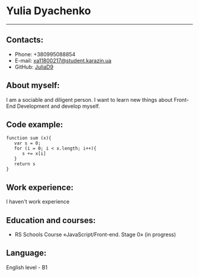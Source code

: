 # Yulia Dyachenko 
***
## **Contacts:** 
* Phone: +380995088854
* E-mail: xa11800217@student.karazin.ua
* GitHub: [JuliaD9](https://github.com/JuliaD9)
## About myself: 
I am a sociable and diligent person. I want to learn new things about Front-End Development and develop myself.
## Code example:
```
function sum (x){
   var s = 0;
   for (i = 0; i < x.length; i++){
      s += x[i]
   }
   return s
}
```
## Work experience:
I haven't work experience
## Education and courses:
* RS Schools Course «JavaScript/Front-end. Stage 0» (in progress)
## Language:
English level - B1

